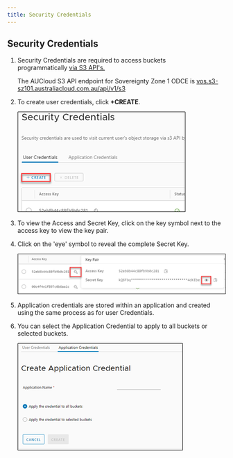 ```yaml
---
title: Security Credentials
---
```


## Security Credentials

1. Security Credentials are required to access buckets programmatically [via S3 API's.](./accessing_buckets_from_a_browser.md)

    The AUCloud S3 API endpoint for Sovereignty Zone 1 ODCE is [vos.s3-sz101.australiacloud.com.au/api/v1/s3](https://vos.s3-sz101.australiacloud.com.au/api/v1/s3)

1. To create user credentials, click **+CREATE**.

    ![001.png](./assets/security_credentials.png)

1. To view the Access and Secret Key, click on the key symbol next to the access key to view the key pair.

1. Click on the 'eye' symbol to reveal the complete Secret Key.

    ![002.png](./assets/security_credentials2.png)

1. Application credentials are stored within an application and created using the same process as for user Credentials.

1. You can select the Application Credential to apply to all buckets or selected buckets.

    ![003.png](./assets/security_credentials3.png)

